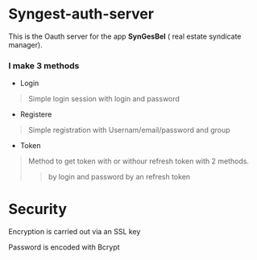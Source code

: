 # Syngest-auth-server

This is the Oauth server for the app **SynGesBel** ( real estate syndicate manager).

### I make 3 methods
- Login
>Simple login session with login and password 
- Registere
> Simple registration with Usernam/email/password and group
- Token
>Method to get token with or withour refresh token with 2 methods.
>> by login and password
>> by an refresh token

# Security

Encryption is carried out via an SSL key

Password is encoded with Bcrypt

